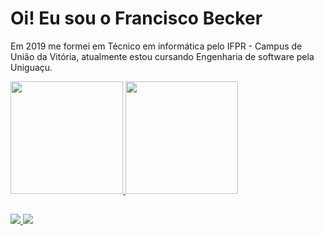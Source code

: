 <h1>Oi! Eu sou o Francisco Becker</h1>

Em 2019 me formei em Técnico em informática pelo IFPR - Campus de União da Vitória, atualmente estou cursando Engenharia de software pela Uniguaçu.
 
<div>
  <a href="https://github.com/FranciscoBecker">
  <img height="180em" src="https://github-readme-stats.vercel.app/api?username=FranciscoBecker&show_icons=true&include_all_commits=true&count_private=true"/>
  <img height="180em" src="https://github-readme-stats.vercel.app/api/top-langs/?username=FranciscoBecker&layout=compact&langs_count=16"/>
</div>

## 
  
<a href = "https://www.linkedin.com/in/francisco-becker-599649197"><img src="https://img.shields.io/badge/LinkedIn-0077B5?style=for-the-badge&logo=linkedin&logoColor=white"/> <a/>
<a href = "mailto: franciscombecker@gmail.com"><img src="https://img.shields.io/badge/Gmail-D14836?style=for-the-badge&logo=gmail&logoColor=white"/><a/>
